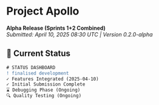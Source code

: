 # Project Apollo

**Alpha Release (Sprints 1+2 Combined)**  
*Submitted: April 10, 2025 08:30 UTC | Version 0.2.0-alpha*  

## 📍 Current Status
```diff
# STATUS DASHBOARD
! finalised development
✓ Features Integrated (2025-04-10)
✓ Initial Submission Complete
⌛ Debugging Phase (Ongoing)
🔍 Quality Testing (Ongoing)
